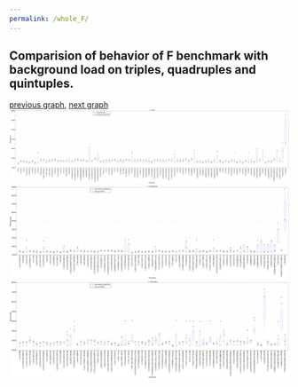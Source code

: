 ```yaml
---
permalink: /whole_F/
---
```



## Comparision of behavior of F benchmark with background load on triples, quadruples and quintuples.

[previous graph](../whole_EGG/), [next graph](../whole_FACE/)
![graph figure](./images/triple/F_box.png)![graph figure](./images/quadruple/F_box.png)![graph figure](./images/quintuple/F_box.png)